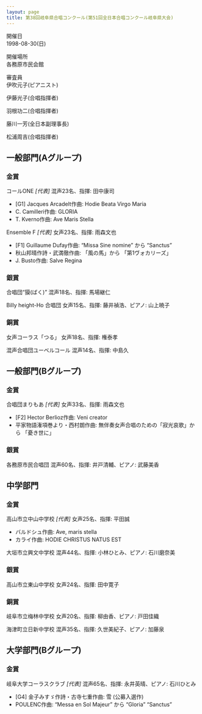 ```yaml
---
layout: page
title: 第38回岐阜県合唱コンクール(第51回全日本合唱コンクール岐阜県大会)
---
```

開催日  
1998-08-30(日)

開催場所  
各務原市民会館

審査員  
伊吹元子(ピアニスト)

伊藤光子(合唱指揮者)

羽根功二(合唱指揮者)

藤川一芳(全日本副理事長)

松浦周吉(合唱指揮者)

一般部門(Aグループ)
-------------------

### 金賞

<span class="choir-name">コールONE</span> *\[代表\]*
混声23名、指揮: 田中康司

-   \[G1\] Jacques Arcadelt作曲: Hodie Beata Virgo Maria
-   C. Camilleri作曲: GLORIA
-   T. Kverno作曲: Ave Maris Stella

<span class="choir-name">Ensemble F</span> *\[代表\]*
女声23名、指揮: 雨森文也

-   \[F1\] Guillaume Dufay作曲: “Missa Sine nomine” から “Sanctus”
-   秋山邦晴作詩・武満徹作曲: 「風の馬」から 「第1ヴォカリーズ」
-   J. Busto作曲: Salve Regina

### 銀賞

<span class="choir-name">合唱団“獏(ばく)”</span>
混声18名、指揮: 馬場継仁

<span class="choir-name">Billy height-Ho 合唱団</span>
女声15名、指揮: 藤井禎浩、ピアノ: 山上暁子

### 銅賞

<span class="choir-name">女声コーラス「つる」</span>
女声18名、指揮: 権泰孝

<span class="choir-name">混声合唱団ユーベルコール</span>
混声14名、指揮: 中島久

一般部門(Bグループ)
-------------------

### 金賞

<span class="choir-name">合唱団まりもあ</span> *\[代表\]*
女声33名、指揮: 雨森文也

-   \[F2\] Hector Berlioz作曲: Veni creator
-   平家物語潅項巻より・西村朗作曲: 無伴奏女声合唱のための「寂光哀歌」から 「憂き世に」

### 銀賞

<span class="choir-name">各務原市民合唱団</span>
混声60名、指揮: 井戸清輔、ピアノ: 武藤美香

中学部門
--------

### 金賞

<span class="choir-name">高山市立中山中学校</span> *\[代表\]*
女声25名、指揮: 平田誠

-   バルドシュ作曲: Ave, maris stella
-   カライ作曲: HODIE CHRISTUS NATUS EST

<span class="choir-name">大垣市立興文中学校</span>
混声44名、指揮: 小林ひとみ、ピアノ: 石川磨奈美

### 銀賞

<span class="choir-name">高山市立東山中学校</span>
女声24名、指揮: 田中寛子

### 銅賞

<span class="choir-name">岐阜市立梅林中学校</span>
女声20名、指揮: 柳由香、ピアノ: 戸田佳織

<span class="choir-name">海津町立日新中学校</span>
混声35名、指揮: 久世美紀子、ピアノ: 加藤泉

大学部門(Bグループ)
-------------------

### 金賞

<span class="choir-name">岐阜大学コーラスクラブ</span> *\[代表\]*
混声65名、指揮: 永井英晴、ピアノ: 石川ひとみ

-   \[G4\] 金子みすゞ作詩・古寺七重作曲: 雪 (公募入選作)
-   POULENC作曲: “Messa en Sol Majeur” から “Gloria” “Sanctus”
